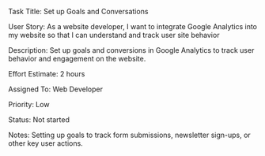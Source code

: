 Task Title: Set up Goals and Conversations

User Story: As a website developer, I want to integrate Google Analytics into my website so that I can understand and track
user site behavior

Description: Set up goals and conversions in Google Analytics to track user behavior and engagement on the website. 

Effort Estimate: 2 hours

Assigned To: Web Developer

Priority: Low

Status: Not started

Notes: Setting up goals to track form submissions, newsletter sign-ups, or other key user actions.